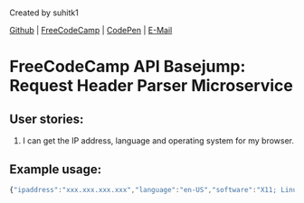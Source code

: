 #

Created by suhitk1

[Github](https://github.com/suhitk1) | [FreeCodeCamp](http://www.freecodecamp.com/suhitk1) | [CodePen](http://codepen.io/suhitk1/) | [E-Mail](mailto:suhit.kmr1@gmail.com)

# FreeCodeCamp API Basejump: Request Header Parser Microservice

## User stories:
1. I can get the IP address, language and operating system for my browser.

## Example usage:

```js
{"ipaddress":"xxx.xxx.xxx.xxx","language":"en-US","software":"X11; Linux x86_64"}
```
